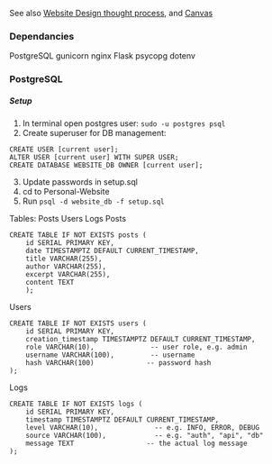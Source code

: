 See also [Website Design thought process](Website_Design_thought_process), and [Canvas](Website%20Design.canvas)
### Dependancies
PostgreSQL
gunicorn
nginx
Flask
psycopg
dotenv
### PostgreSQL
##### Setup
1. In terminal open postgres user: 
	`sudo -u postgres psql`
2. Create superuser for DB management:
```
CREATE USER [current user];
ALTER USER [current user] WITH SUPER USER;
CREATE DATABASE WEBSITE_DB OWNER [current user];
```
3. Update passwords in setup.sql
4. cd to Personal-Website
5. Run `psql -d website_db -f setup.sql`

Tables:
	Posts
	Users
	Logs
Posts	
```
CREATE TABLE IF NOT EXISTS posts (
    id SERIAL PRIMARY KEY,
    date TIMESTAMPTZ DEFAULT CURRENT_TIMESTAMP,
    title VARCHAR(255),
    author VARCHAR(255),
    excerpt VARCHAR(255),
    content TEXT
    );
```    
Users
```
CREATE TABLE IF NOT EXISTS users (
    id SERIAL PRIMARY KEY,
    creation_timestamp TIMESTAMPTZ DEFAULT CURRENT_TIMESTAMP,
    role VARCHAR(10),              -- user role, e.g. admin
    username VARCHAR(100),         -- username
    hash VARCHAR(100)             -- password hash
);
```
Logs
```
CREATE TABLE IF NOT EXISTS logs (
    id SERIAL PRIMARY KEY,
    timestamp TIMESTAMPTZ DEFAULT CURRENT_TIMESTAMP,
    level VARCHAR(10),              -- e.g. INFO, ERROR, DEBUG
    source VARCHAR(100),            -- e.g. "auth", "api", "db"
    message TEXT                  -- the actual log message
);
```
